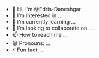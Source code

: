 - 👋 Hi, I’m @Edris-Daneshgar
- 👀 I’m interested in ...
- 🌱 I’m currently learning ...
- 💞️ I’m looking to collaborate on ...
- 📫 How to reach me ...
- 😄 Pronouns: ...
- ⚡ Fun fact: ...

<!---
Edris-Daneshgar/Edris-Daneshgar is a ✨ special ✨ repository because its `README.md` (this file) appears on your GitHub profile.
You can click the Preview link to take a look at your changes.
--->
